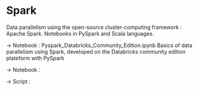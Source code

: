 # Spark
Data parallelism using the open-source cluster-computing framework : Apache Spark. Notebooks in PySpark and Scala languages. 

-> Notebook : Pyspark_Databricks_Community_Edition.ipynb
Basics of data parallelism using Spark, developed on the Databricks community edition plateform with PySpark

-> Notebook : 

-> Script : 
